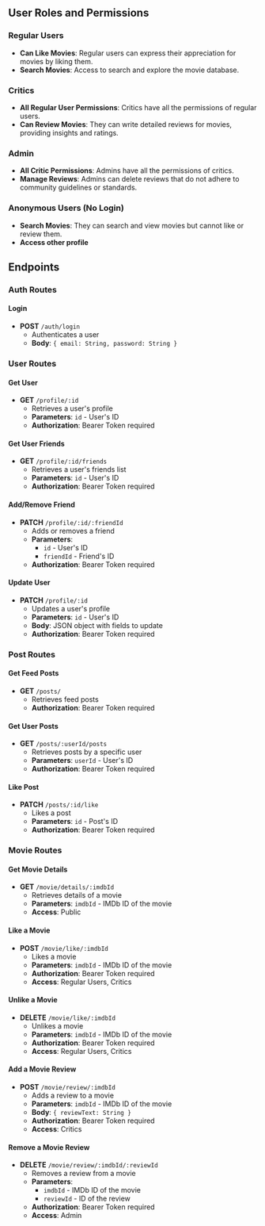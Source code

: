 ## User Roles and Permissions

### Regular Users
- **Can Like Movies**: Regular users can express their appreciation for movies by liking them.
- **Search Movies**: Access to search and explore the movie database.

### Critics
- **All Regular User Permissions**: Critics have all the permissions of regular users.
- **Can Review Movies**: They can write detailed reviews for movies, providing insights and ratings.

### Admin
- **All Critic Permissions**: Admins have all the permissions of critics.
- **Manage Reviews**: Admins can delete reviews that do not adhere to community guidelines or standards.

### Anonymous Users (No Login)
- **Search Movies**: They can search and view movies but cannot like or review them.
- **Access other profile**

## Endpoints

### Auth Routes

#### Login
- **POST** `/auth/login`
  - Authenticates a user
  - **Body**: `{ email: String, password: String }`

### User Routes

#### Get User
- **GET** `/profile/:id`
  - Retrieves a user's profile
  - **Parameters**: `id` - User's ID
  - **Authorization**: Bearer Token required

#### Get User Friends
- **GET** `/profile/:id/friends`
  - Retrieves a user's friends list
  - **Parameters**: `id` - User's ID
  - **Authorization**: Bearer Token required

#### Add/Remove Friend
- **PATCH** `/profile/:id/:friendId`
  - Adds or removes a friend
  - **Parameters**: 
    - `id` - User's ID
    - `friendId` - Friend's ID
  - **Authorization**: Bearer Token required

#### Update User
- **PATCH** `/profile/:id`
  - Updates a user's profile
  - **Parameters**: `id` - User's ID
  - **Body**: JSON object with fields to update
  - **Authorization**: Bearer Token required

### Post Routes

#### Get Feed Posts
- **GET** `/posts/`
  - Retrieves feed posts
  - **Authorization**: Bearer Token required

#### Get User Posts
- **GET** `/posts/:userId/posts`
  - Retrieves posts by a specific user
  - **Parameters**: `userId` - User's ID
  - **Authorization**: Bearer Token required

#### Like Post
- **PATCH** `/posts/:id/like`
  - Likes a post
  - **Parameters**: `id` - Post's ID
  - **Authorization**: Bearer Token required

### Movie Routes

#### Get Movie Details
- **GET** `/movie/details/:imdbId`
  - Retrieves details of a movie
  - **Parameters**: `imdbId` - IMDb ID of the movie
  - **Access**: Public

#### Like a Movie
- **POST** `/movie/like/:imdbId`
  - Likes a movie
  - **Parameters**: `imdbId` - IMDb ID of the movie
  - **Authorization**: Bearer Token required
  - **Access**: Regular Users, Critics

#### Unlike a Movie
- **DELETE** `/movie/like/:imdbId`
  - Unlikes a movie
  - **Parameters**: `imdbId` - IMDb ID of the movie
  - **Authorization**: Bearer Token required
  - **Access**: Regular Users, Critics

#### Add a Movie Review
- **POST** `/movie/review/:imdbId`
  - Adds a review to a movie
  - **Parameters**: `imdbId` - IMDb ID of the movie
  - **Body**: `{ reviewText: String }`
  - **Authorization**: Bearer Token required
  - **Access**: Critics

#### Remove a Movie Review
- **DELETE** `/movie/review/:imdbId/:reviewId`
  - Removes a review from a movie
  - **Parameters**: 
    - `imdbId` - IMDb ID of the movie
    - `reviewId` - ID of the review
  - **Authorization**: Bearer Token required
  - **Access**: Admin